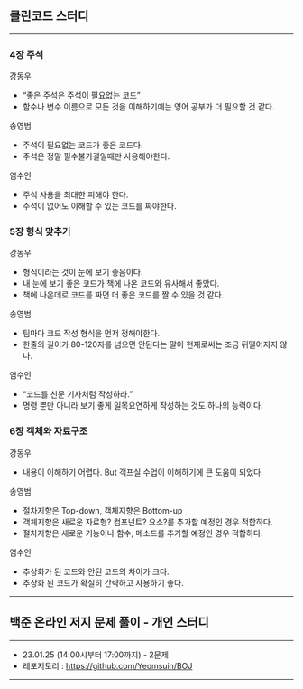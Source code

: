 ## 클린코드 스터디

---

### 4장 주석

강동우

- “좋은 주석은 주석이 필요없는 코드”
- 함수나 변수 이름으로 모든 것을 이해하기에는 영어 공부가 더 필요할 것 같다.

송영범

- 주석이 필요없는 코드가 좋은 코드다.
- 주석은 정말 필수불가결일때만 사용해야한다.

염수인

- 주석 사용을 최대한 피해야 한다.
- 주석이 없어도 이해할 수 있는 코드를 짜야한다.

### 5장 형식 맞추기

강동우

- 형식이라는 것이 눈에 보기 좋음이다.
- 내 눈에 보기 좋은 코드가 책에 나온 코드와 유사해서 좋았다.
- 책에 나온데로 코드를 짜면 더 좋은 코드를 짤 수 있을 것 같다.

송영범

- 팀마다 코드 작성 형식을 먼저 정해야한다.
- 한줄의 길이가 80-120자를 넘으면 안된다는 말이 현재로써는 조금 뒤떨어지지 않나.

염수인

- “코드를 신문 기사처럼 작성하라.”
- 명령 뿐만 아니라 보기 좋게 일목요연하게 작성하는 것도 하나의 능력이다.

### 6장 객체와 자료구조

강동우

- 내용이 이해하기 어렵다. But 객프실 수업이 이해하기에 큰 도움이 되었다.

송영범

- 절차지향은 Top-down, 객체지향은 Bottom-up
- 객체지향은 새로운 자료형? 컴포넌트? 요소?를 추가할 예정인 경우 적합하다.
- 절차지향은 새로운 기능이나 함수, 메소드를 추가할 예정인 경우 적합하다.

염수인

- 추상화가 된 코드와 안된 코드의 차이가 크다.
- 추상화 된 코드가 확실히 간략하고 사용하기 좋다.

---


## 백준 온라인 저지 문제 풀이 - 개인 스터디

---
  
- 23.01.25 (14:00시부터 17:00까지) - 2문제 
- 레포지토리 : https://github.com/Yeomsuin/BOJ
---